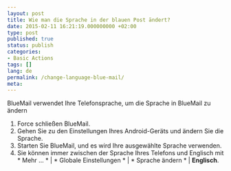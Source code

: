 ```yaml
---
layout: post
title: Wie man die Sprache in der blauen Post ändert?
date: 2015-02-11 16:21:19.000000000 +02:00
type: post
published: true
status: publish
categories:
- Basic Actions
tags: []
lang: de
permalink: /change-language-blue-mail/
meta:
---
```


BlueMail verwendet Ihre Telefonsprache, um die Sprache in BlueMail zu ändern

1. Force schließen BlueMail.
2. Gehen Sie zu den Einstellungen Ihres Android-Geräts und ändern Sie die Sprache.
3. Starten Sie BlueMail, und es wird Ihre ausgewählte Sprache verwenden.
4. Sie können immer zwischen der Sprache Ihres Telefons und Englisch mit * Mehr ... * \| * Globale Einstellungen * \| * Sprache ändern * \| **Englisch**.
